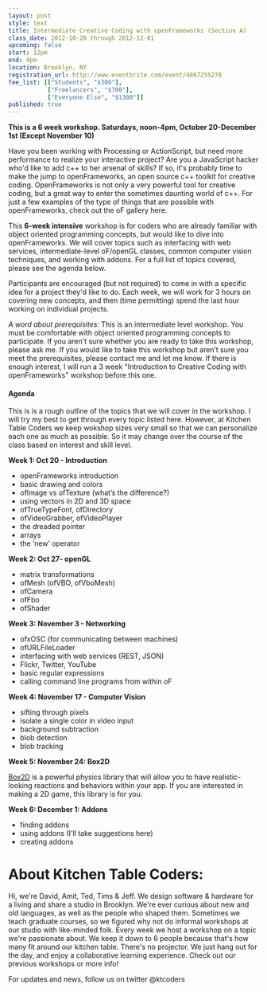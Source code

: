 ```yaml
---
layout: post
style: text
title: Intermediate Creative Coding with openFrameworks (Section A)
class_date: 2012-10-20 through 2012-12-01
upcoming: false
start: 12pm
end: 4pm
location: Brooklyn, NY
registration_url: http://www.eventbrite.com/event/4067255270
fee_list: [["Students", "$300"],
           ["Freelancers", "$700"],
           ["Everyone Else", "$1300"]]
published: true
---
```


**This is a 6 week workshop. Saturdays, noon-4pm, October 20-December 1st (Except November 10)**

Have you been working with Processing or ActionScript, but need more performance to realize your interactive project? Are you a JavaScript hacker who'd like to add c++ to her arsenal of skills? If so, it's probably time to make the jump to openFrameworks, an open source c++ toolkit for creative coding. OpenFrameworks is not only a very powerful tool for creative coding, but a great way to enter the sometimes daunting world of c++. For just a few examples of the type of things that are possible with openFrameworks, check out the oF gallery here.

This **6-week intensive** workshop is for coders who are already familiar with object oriented programming concepts, but would like to dive into openFrameworks. We will cover topics such as interfacing with web services, intermediate-level oF/openGL classes, common computer vision techniques, and working with addons. For a full list of topics covered, please see the agenda below.

Participants are encouraged (but not required) to come in with a specific idea for a project they'd like to do. Each week, we will work for 3 hours on covering new concepts, and then (time permitting) spend the last hour working on individual projects. 

*A word about prerequisites:* This is an intermediate level workshop. You must be comfortable with object oriented programming concepts to participate. If you aren't sure whether you are ready to take this workshop, please ask me. If you would like to take this workshop but aren’t sure you meet the prerequisites, please contact me and let me know. If there is enough interest, I will run a 3 week "Introduction to Creative Coding with openFrameworks" workshop before this one.


#### Agenda
This is is a rough outline of the topics that we will cover in the workshop. I will try my best to get through every topic listed here. However, at Kitchen Table Coders we keep wokshop sizes very small so that we can personalize each one as much as possible. So it may change over the course of the class based on interest and skill level.

__Week 1: Oct 20 - Introduction__

* openFrameworks introduction
* basic drawing and colors
* ofImage vs ofTexture (what&rsquo;s the difference?)
* using vectors in 2D and 3D space
* ofTrueTypeFont, ofDirectory
* ofVideoGrabber, ofVideoPlayer
* the dreaded pointer
* arrays
* the &lsquo;new&rsquo; operator

__Week 2: Oct 27- openGL__

* matrix transformations
* ofMesh (ofVBO, ofVboMesh)
* ofCamera
* ofFbo
* ofShader

__Week 3: November 3 - Networking__

* ofxOSC (for communicating between machines)
* ofURLFileLoader
* interfacing with web services (REST, JSON)
* Flickr, Twitter, YouTube
* basic regular expressions
* calling command line programs from within oF

__Week 4: November 17 - Computer Vision__
* sifting through pixels
* isolate a single color in video input
* background subtraction
* blob detection
* blob tracking

__Week 5: November 24: Box2D__

[Box2D](http://vimeo.com/26747704) is a powerful physics library that will allow you to have realistic-looking reactions and behaviors within your app. If you are interested in making a 2D game, this library is for you.

__Week 6: December 1: Addons__
* finding addons
* using addons (I'll take suggestions here)
* creating addons


 
# About Kitchen Table Coders: 
 
Hi, we're David, Amit, Ted, Tims & Jeff. We design software & hardware for a living and share a studio in Brooklyn. We're ever curious about new and old languages, as well as the people who shaped them. Sometimes we teach graduate courses, so we figured why not do informal workshops at our studio with like-minded folk.
Every week we host a workshop on a topic we're passionate about. We keep it down to 6 people because that's how many fit around our kitchen table. There's no projector. We just hang out for the day, and enjoy a collaborative learning experience.
Check out our previous workshops or more info!
 
 
For updates and news, follow us on twitter @ktcoders